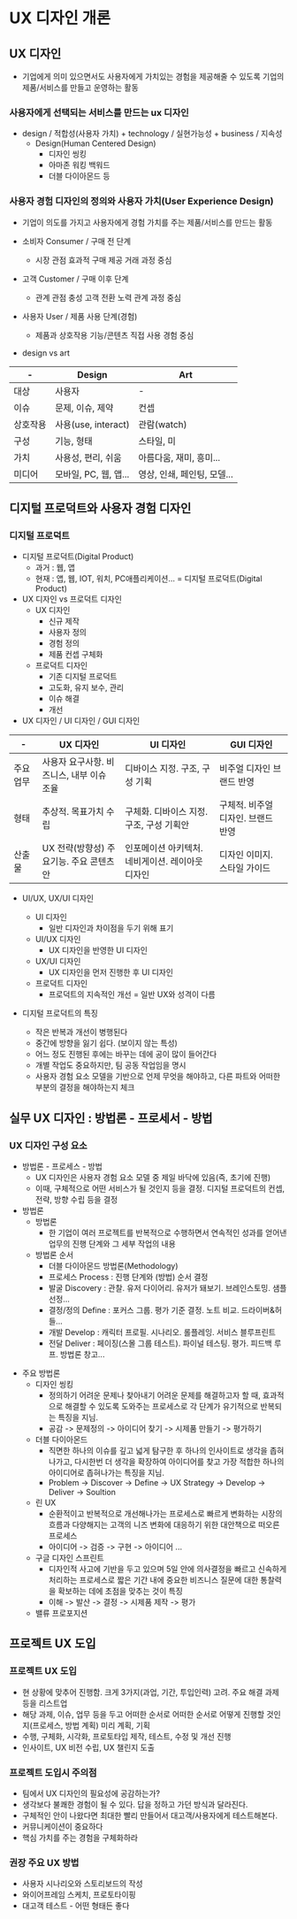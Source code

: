 # UX 디자인 개론

## UX 디자인

- 기업에게 의미 있으면서도 사용자에게 가치있는 경험을 제공해줄 수 있도록 기업의 제품/서비스를 만들고 운영하는 활동

### 사용자에게 선택되는 서비스를 만드는 ux 디자인

- design / 적합성(사용자 가치) + technology / 실현가능성 + business / 지속성
  - Design(Human Centered Design)
    - 디자인 씽킹
    - 아마존 워킹 백워드
    - 더블 다이아몬드 등

### 사용자 경험 디자인의 정의와 사용자 가치(User Experience Design)

- 기업이 의도를 가지고 사용자에게 경험 가치를 주는 제품/서비스를 만드는 활동
- 소비자 Consumer / 구매 전 단계
  - 시장 관점 효과적 구매 제공 거래 과정 중심
- 고객 Customer / 구매 이후 단계
  - 관계 관점 충성 고객 전환 노력 관계 과정 중심
- 사용자 User / 제품 사용 단계(경험)

  - 제품과 상호작용 기능/콘텐츠 직접 사용 경험 중심

- design vs art

| -        | Design                | Art                         |
| -------- | --------------------- | --------------------------- |
| 대상     | 사용자                | -                           |
| 이슈     | 문제, 이슈, 제약      | 컨셉                        |
| 상호작용 | 사용(use, interact)   | 관람(watch)                 |
| 구성     | 기능, 형태            | 스타일, 미                  |
| 가치     | 사용성, 편리, 쉬움    | 아름다움, 재미, 흥미...     |
| 미디어   | 모바일, PC, 웹, 앱... | 영상, 인쇄, 페인팅, 모델... |

## 디지털 프로덕트와 사용자 경험 디자인

### 디지털 프로덕트

- 디지털 프로덕트(Digital Product)
  - 과거 : 웹, 앱
  - 현재 : 앱, 웹, IOT, 워치, PC애플리케이션... = 디지털 프로덕트(Digital Product)
- UX 디자인 vs 프로덕트 디자인
  - UX 디자인
    - 신규 제작
    - 사용자 정의
    - 경험 정의
    - 제품 컨셉 구체화
  - 프로덕트 디자인
    - 기존 디지털 프로덕트
    - 고도화, 유지 보수, 관리
    - 이슈 해결
    - 개선
- UX 디자인 / UI 디자인 / GUI 디자인

| -         | UX 디자인                                 | UI 디자인                                        | GUI 디자인                         |
| --------- | ----------------------------------------- | ------------------------------------------------ | ---------------------------------- |
| 주요 업무 | 사용자 요구사항. 비즈니스, 내부 이슈 조율 | 디바이스 지정. 구조, 구성 기획                   | 비주얼 디자인 브랜드 반영          |
| 형태      | 추상적. 목표가치 수립                     | 구체화. 디바이스 지정. 구조, 구성 기획안         | 구체적. 비주얼 디자인. 브랜드 반영 |
| 산출물    | UX 전략(방향성) 주요기능. 주요 콘텐츠안   | 인포메이션 아키텍처. 네비게이션. 레이아웃 디자인 | 디자인 이미지. 스타일 가이드       |

- UI/UX, UX/UI 디자인

  - UI 디자인
    - 일반 디자인과 차이점을 두기 위해 표기
  - UI/UX 디자인
    - UX 디자인을 반영한 UI 디자인
  - UX/UI 디자인
    - UX 디자인을 먼저 진행한 후 UI 디자인
  - 프로덕트 디자인
    - 프로덕트의 지속적인 개선 = 일반 UX와 성격이 다름

- 디지털 프로덕트의 특징
  - 작은 반복과 개선이 병행된다
  - 중간에 방향을 잃기 쉽다. (보이지 않는 특성)
  - 어느 정도 진행된 후에는 바꾸는 데에 공이 많이 들어간다
  - 개별 작업도 중요하지만, 팀 공동 작업임을 명시
  - 사용자 경험 요소 모델을 기반으로 언제 무엇을 해야하고, 다른 파트와 어떠한 부분의 결정을 해야하는지 체크

## 실무 UX 디자인 : 방법론 - 프로세서 - 방법

### UX 디자인 구성 요소
- 방법론 - 프로세스 - 방법
  - UX 디자인은 사용자 경험 요소 모델 중 제일 바닥에 있음(즉, 초기에 진행)
  - 이때, 구체적으로 어떤 서비스가 될 것인지 등을 결정. 디지털 프로덕트의 컨셉, 전략, 방향 수립 등을 결정
- 방법론
  * 방법론
    * 한 기업이 여러 프로젝트를 반복적으로 수행하면서 연속적인 성과를 얻어낸 업무의 진행 단계와 그 세부 작업의 내용
  * 방법론 순서
    - 더블 다이아몬드 방법론(Methodology)
    - 프로세스 Process : 진행 단계와 (방법) 순서 결정
    - 발굴 Discovery : 관찰. 유저 다이어리. 유저가 돼보기. 브레인스토밍. 샘플 선정...
    - 결정/정의 Define : 포커스 그룹. 평가 기준 결정. 노트 비교. 드라이버&허들...
    - 개발 Develop : 캐릭터 프로필. 시나리오. 롤플레잉. 서비스 블루프린트
    - 전달 Deliver : 페이징(스몰 그룹 테스트). 파이널 테스팅. 평가. 피드백 루프. 방법론 창고...
* 주요 방법론
  * 디자인 씽킹
    * 정의하기 어려운 문제나 찾아내기 어려운 문제를 해결하고자 할 때, 효과적으로 해결할 수 있도록 도와주는 프로세스로 각 단계가 유기적으로 반복되는 특징을 지님.
    * 공감 -> 문제정의 -> 아이디어 찾기 -> 시제품 만들기 -> 평가하기
  * 더블 다이아몬드
    * 직면한 하나의 이슈를 깊고 넓게 탐구한 후 하나의 인사이트로 생각을 좁혀나가고, 다시한번 더 생각을 확장하여 아이디어를 찾고 가장 적합한 하나의 아이디어로 좁혀나가는 특징을 지님.
    * Problem -> Discover -> Define -> UX Strategy -> Develop -> Deliver -> Soultion
  * 린 UX
    * 순환적이고 반복적으로 개선해나가는 프로세스로 빠르게 변화하는 시장의 흐름과 다양해지는 고객의 니즈 변화에 대응하기 위한 대안책으로 떠오른 프로세스
    * 아이디어 -> 검증 -> 구현 -> 아이디어 ...
  * 구글 디자인 스프린트
    * 디자인적 사고에 기반을 두고 있으며 5일 안에 의사결정을 빠르고 신속하게 처리하는 프로세스로 짧은 기간 내에 중요한 비즈니스 질문에 대한 통찰력을 확보하는 데에 초점을 맞추는 것이 특징
    * 이해 -> 발산 -> 결정 -> 시제품 제작 -> 평가
  * 밸류 프로포지션

## 프로젝트 UX 도입
### 프로젝트 UX 도입
* 현 상황에 맞추어 진행함. 크게 3가지(과업, 기간, 투입인력) 고려. 주요 해결 과제 등을 리스트업
* 해당 과제, 이슈, 업무 등을 두고 어떠한 순서로 어떠한 순서로 어떻게 진행할 것인지(프로세스, 방법 계획) 미리 계획, 기획
* 수행, 구체화, 시각화, 프로토타입 제작, 테스트, 수정 및 개선 진행
* 인사이트, UX 비전 수립, UX 챌린지 도출
### 프로젝트 도입시 주의점
* 팀에서 UX 디자인의 필요성에 공감하는가?
* 생각보다 불쾌한 경험이 될 수 있다. 답을 정하고 가던 방식과 달라진다.
* 구체적인 안이 나왔다면 최대한 빨리 만들어서 대고객/사용자에게 테스트해본다.
* 커뮤니케이션이 중요하다
* 핵심 가치를 주는 경험을 구체화하라
### 권장 주요 UX 방법
* 사용자 시나리오와 스토리보드의 작성
* 와이어프레임 스케치, 프로토타이핑
* 대고객 테스트 - 어떤 형태든 좋다




